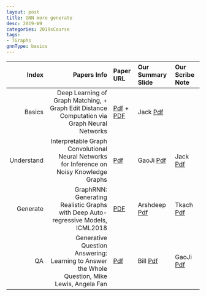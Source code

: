 ```yaml
---
layout: post
title: GNN more generate  
desc: 2019-W9
categories: 2019sCourse
tags:
- 7Graphs
gnnType: basics
---
```


| Index | Papers Info | Paper URL| Our Summary Slide |Our Scribe Note |
| -----: | -------------------------------: | :----- | :----- | :----- | 
| Basics | Deep Learning of Graph Matching, + Graph Edit Distance Computation via Graph Neural Networks | [Pdf](http://robotics.stanford.edu/~quocle/CaeCheLeSmo07.pdf) + [PDF](http://openaccess.thecvf.com/content_cvpr_2018/papers/Zanfir_Deep_Learning_of_CVPR_2018_paper.pdf) | Jack [Pdf]() |  | 
| Understand |  Interpretable Graph Convolutional Neural Networks for Inference on Noisy Knowledge Graphs   | [Pdf](https://arxiv.org/abs/1812.00279) | GaoJi [Pdf]() | Jack [Pdf]() | 
| Generate |  GraphRNN: Generating Realistic Graphs with Deep Auto-regressive Models, ICML2018  |  [PDF](https://arxiv.org/abs/1802.08773)  |  Arshdeep [Pdf]() | Tkach [Pdf]() | 
|  QA |  Generative Question Answering: Learning to Answer the Whole Question, Mike Lewis, Angela Fan    | [Pdf](https://openreview.net/forum?id=Bkx0RjA9tX) | Bill [Pdf]() | GaoJi [Pdf]() | 



